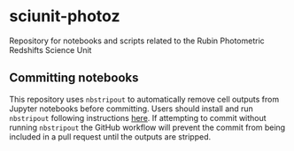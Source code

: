 # sciunit-photoz
Repository for notebooks and scripts related to the Rubin Photometric Redshifts Science Unit

## Committing notebooks

This repository uses `nbstripout` to automatically remove cell outputs from Jupyter notebooks before committing.
Users should install and run `nbstripout` following instructions [here](https://github.com/kynan/nbstripout).
If attempting to commit without running `nbstripout` the GitHub workflow will prevent the commit from being included in a pull request until the outputs are stripped.
